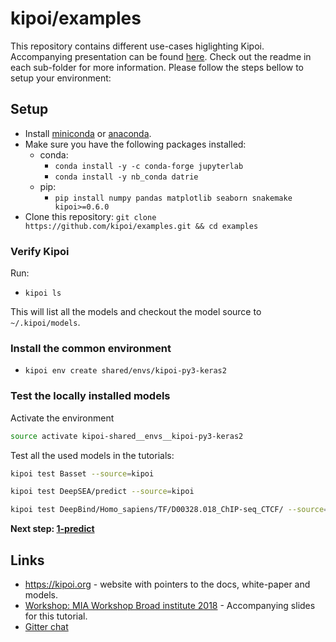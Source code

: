 # kipoi/examples

This repository contains different use-cases higlighting Kipoi. Accompanying presentation can be found [here](https://docs.google.com/presentation/d/1v92enk7UOVA4VpazYQ3Y3ZxyRJ5IKNqGJmJJOF_TQsE/edit#slide=id.g450d261db4_0_0). Check out the readme in each sub-folder for more information. Please follow the steps bellow to setup your environment:

## Setup

- Install [miniconda](https://conda.io/miniconda.html) or [anaconda](https://conda.io/miniconda.html).
- Make sure you have the following packages installed:
  - conda:
    - `conda install -y -c conda-forge jupyterlab`
    - `conda install -y nb_conda datrie`
  - pip:
    - `pip install numpy pandas matplotlib seaborn snakemake kipoi>=0.6.0`
- Clone this repository: `git clone https://github.com/kipoi/examples.git && cd examples`

### Verify Kipoi

Run:

- `kipoi ls`

This will list all the models and checkout the model source to `~/.kipoi/models`.

### Install the common environment

- `kipoi env create shared/envs/kipoi-py3-keras2`

### Test the locally installed models

Activate the environment

```bash
source activate kipoi-shared__envs__kipoi-py3-keras2
```

Test all the used models in the tutorials:

```bash
kipoi test Basset --source=kipoi
```

```bash
kipoi test DeepSEA/predict --source=kipoi
```

```bash
kipoi test DeepBind/Homo_sapiens/TF/D00328.018_ChIP-seq_CTCF/ --source=kipoi
```

**Next step: [1-predict](1-predict)**


## Links

- <https://kipoi.org> - website with pointers to the docs, white-paper and models.
- [Workshop: MIA Workshop Broad institute 2018](https://docs.google.com/presentation/d/1v92enk7UOVA4VpazYQ3Y3ZxyRJ5IKNqGJmJJOF_TQsE/edit#slide=id.g450d261db4_0_0) - Accompanying slides for this tutorial.
- [Gitter chat](https://gitter.im/kipoi/MIA-workshop-2018)
